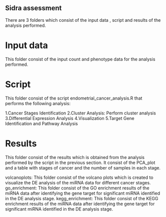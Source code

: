 ## Sidra assessment 

There are 3 folders which consist of the input data , script and results of the analysis performed.

# Input data 
This folder consist of the input count and phenotype data for the analysis performed.

# Script 
This folder consist of the script endometrial_cancer_analysis.R that performs the following analysis:

1.Cancer Stages Identification
2.Cluster Analysis: Perform cluster analysis 
3.Differential Expression Analysis
4.Visualization
5.Target Gene Identification and Pathway Analysis

# Results
This folder consist of the results which is obtained from the analysis performed by the script in the previous section. It consist of the PCA_plot and a table with stages of cancer and the number of samples in each stage.

volcanoplots: This folder consist of the volcano plots which is created to visualize the DE analysis of the miRNA data for different cancer stages.
go_enrichment: This folder consist of the GO enrichment results of the miRNA data after identifying the gene target for significant miRNA identified in the DE analysis stage.
kegg_enrichment: This folder consist of the KEGG enrichment results of the miRNA data after identifying the gene target for significant miRNA identified in the DE analysis stage.
